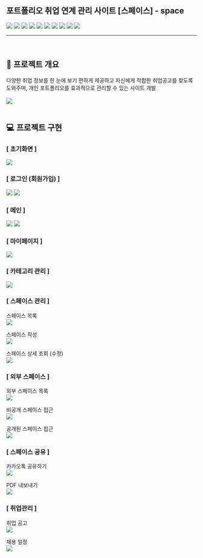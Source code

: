 ## 포트폴리오 취업 연계 관리 사이트 [스페이스] - space
<p> 
<img src="https://img.shields.io/badge/JAVA-09A3D5?style=flat-square&logo=JAVA&logoColor=white"/>
<img src="https://img.shields.io/badge/Spring Boot-6DB33F?style=flat-square&logo=Spring Boot&logoColor=white"/>

<img src="https://img.shields.io/badge/MySQL-4479A1?style=flat-square&logo=MySQL&logoColor=white"/>
<img src="https://img.shields.io/badge/JPA-000000?style=flat-square&logo=JPA&logoColor=white"/>

<img src="https://img.shields.io/badge/HTML5-E34F26?style=flat-square&logo=HTML5&logoColor=white"/>
<img src="https://img.shields.io/badge/CSS3-1572B6?style=flat-square&logo=CSS3&logoColor=white"/>
<img src="https://img.shields.io/badge/JavaScript-F7DF1E?style=flat-square&logo=JavaScript&logoColor=white"/>
<img src="https://img.shields.io/badge/Bootstrap-7952B3?style=flat-square&logo=Bootstrap&logoColor=white"/>

<img src="https://img.shields.io/badge/Google-4285F4?style=flat-square&logo=Google&logoColor=white"/>
<img src="https://img.shields.io/badge/Kakao-FFCD00?style=flat-square&logo=Kakao&logoColor=black"/>

</p>
<hr><br>

## 📑 프로젝트 개요
다양한 취업 정보를 한 눈에 보기 편하게 제공하고 자신에게 적합한 취업공고를 찾도록 도와주며, 개인 포트폴리오를 효과적으로 관리할 수 있는 사이트 개발<br><br>
<img src="libs/space.jpg"> <br>
<br>

## 💻 프로젝트 구현

### [ 초기화면 ]
<img src="libs/1.png">
<br>

### [ 로그인 (회원가입) ]
<img src="libs/2.png">
<img src="libs/18.png">
<br>

### [ 메인 ]
<img src="libs/4.png">
<img src="libs/5.png">
<br>

### [ 마이페이지 ]
<img src="libs/14.png">
<br>

### [ 카테고리 관리 ]
<img src="libs/6.png">
<br>

### [ 스페이스 관리 ]
스페이스 목록  <br>
<img src="libs/13.png">

스페이스 작성 <br>
<img src="libs/8.png">

스페이스 상세 조회 (수정) <br>
<img src="libs/7.png">
<br>

### [ 외부 스페이스 ]
외부 스페이스 목록 <br>
<img src="libs/9.png">

비공개 스페이스 접근 <br>
<img src="libs/10.png">

공개된 스페이스 접근 <br>
<img src="libs/12.png">

### [ 스페이스 공유 ]
카카오톡 공유하기 <br>
<img src="libs/11.png">

PDF 내보내기 <br>
<img src="libs/15.png">
<br>

### [ 취업관리 ]
취업 공고 <br>
<img src="libs/17.png">

채용 일정 <br>
<img src="libs/16.png">
<br>

